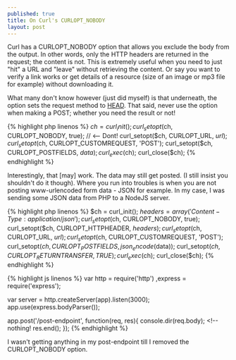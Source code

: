 ```yaml
---
published: true
title: On Curl's CURLOPT_NOBODY
layout: post
---
```

Curl has a CURLOPT_NOBODY option that allows you exclude the body from the output. In other words, only the HTTP headers are returned in the request; the content is not. This is extremely useful when you need to just "hit" a URL and "leave" without retrieving the content. Or say you want to verify a link works or get details of a resource (size of an image or mp3 file for example) without downloading it.

What many don't know however (just did myself) is that underneath, the option sets the request method to [HEAD](http://www.w3.org/Protocols/rfc2616/rfc2616-sec9.html#sec9.4). That said, never use the option when making a POST; whether you need the result or not!

{% highlight php linenos %}
$ch = curl_init();
curl_setopt($ch, CURLOPT_NOBODY, true); // <-- Dont!
curl_setopt($ch, CURLOPT_URL, $url);
curl_setopt($ch, CURLOPT_CUSTOMREQUEST, 'POST');
curl_setopt($ch, CURLOPT_POSTFIELDS, $data);
curl_exec($ch);
curl_close($ch);
{% endhighlight %}

Interestingly, that [may] work. The data may still get posted. (I still insist you shouldn't do it though). Where you run into troubles is when you are not posting www-urlencoded form data - JSON for example. In my case, I was sending some JSON data from PHP to a NodeJS server.

{% highlight php linenos %}
$ch = curl_init();
$headers = array('Content-Type: application/json');
curl_setopt($ch, CURLOPT_NOBODY, true);
curl_setopt($ch, CURLOPT_HTTPHEADER, $headers);
curl_setopt($ch, CURLOPT_URL, $url);
curl_setopt($ch, CURLOPT_CUSTOMREQUEST, 'POST');
curl_setopt($ch, CURLOPT_POSTFIELDS, json_encode($data));
curl_setopt($ch, CURLOPT_RETURNTRANSFER, TRUE);
curl_exec($ch);
curl_close($ch);
{% endhighlight %}

{% highlight js linenos %}
var http = require('http')
    ,express = require('express');

var server = http.createServer(app).listen(3000);
app.use(express.bodyParser());

app.post('/post-endpoint', function(req, res){
    console.dir(req.body); <!-- nothing!
    res.end();
});
{% endhighlight %}

I wasn't getting anything in my post-endpoint till I removed the CURLOPT_NOBODY option.